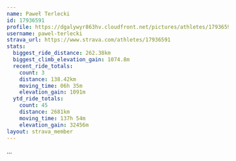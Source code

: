 ```yaml
---
name: Paweł Terlecki
id: 17936591
profile: https://dgalywyr863hv.cloudfront.net/pictures/athletes/17936591/5577025/4/large.jpg
username: pawel-terlecki
strava_url: https://www.strava.com/athletes/17936591
stats:
  biggest_ride_distance: 262.38km
  biggest_climb_elevation_gain: 1074.8m
  recent_ride_totals:
    count: 3
    distance: 138.42km
    moving_time: 06h 35m
    elevation_gain: 1091m
  ytd_ride_totals:
    count: 45
    distance: 2681km
    moving_time: 137h 54m
    elevation_gain: 32456m
layout: strava_member
--- 
```

...
